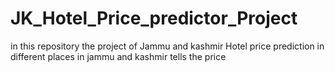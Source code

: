 # JK_Hotel_Price_predictor_Project
in this repository the project of Jammu and kashmir Hotel price prediction in different places in jammu and kashmir tells the price 
